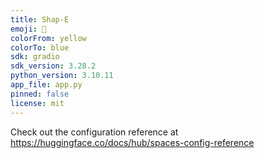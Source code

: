 ```yaml
---
title: Shap-E
emoji: 🧢
colorFrom: yellow
colorTo: blue
sdk: gradio
sdk_version: 3.28.2
python_version: 3.10.11
app_file: app.py
pinned: false
license: mit
---
```


Check out the configuration reference at https://huggingface.co/docs/hub/spaces-config-reference
